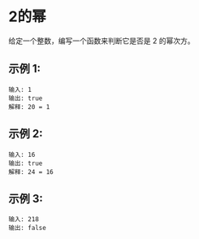 # 2的幂

给定一个整数，编写一个函数来判断它是否是 2 的幂次方。

## 示例 1:
```
输入: 1
输出: true
解释: 20 = 1
```

## 示例 2:
```
输入: 16
输出: true
解释: 24 = 16
```

## 示例 3:
```
输入: 218
输出: false
```
